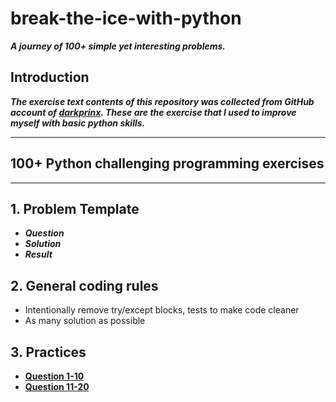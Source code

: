 # break-the-ice-with-python

***A journey of 100+ simple yet interesting problems.***

## Introduction

***The exercise text contents of this repository was collected from GitHub account of [darkprinx](https://github.com/darkprinx/break-the-ice-with-python). These are the exercise that I used to improve myself with basic python skills.***

---

## 100+ Python challenging programming exercises

---

## 1. Problem Template

* ***Question***
* ***Solution***
* ***Result***
  
## 2. General coding rules

* Intentionally remove try/except blocks, tests to make code cleaner
* As many solution as possible
  
## 3. Practices

* **[Question 1-10](https://github.com/polo871209/break-the-ice-with-python/blob/main/md/Question%201-10.md "Question 1-10")**
* **[Question 11-20](https://github.com/polo871209/break-the-ice-with-python/blob/main/md/Question%2011-20.md "Question 11-20")**
